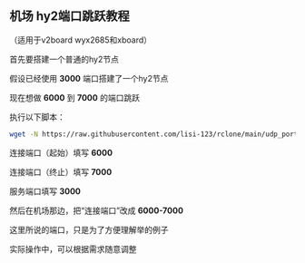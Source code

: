 ## 机场 hy2端口跳跃教程

（适用于v2board wyx2685和xboard）

首先要搭建一个普通的hy2节点

假设已经使用 **3000** 端口搭建了一个hy2节点

现在想做 **6000** 到 **7000** 的端口跳跃

执行以下脚本：

```bash
wget -N https://raw.githubusercontent.com/lisi-123/rclone/main/udp_port_mapping.sh && bash ./udp_port_mapping.sh

```

连接端口（起始）填写 **6000**

连接端口（终止）填写 **7000**

服务端口填写 **3000**

然后在机场那边，把“连接端口”改成 **6000-7000**


这里所说的端口，只是为了方便理解举的例子

实际操作中，可以根据需求随意调整


<br>
